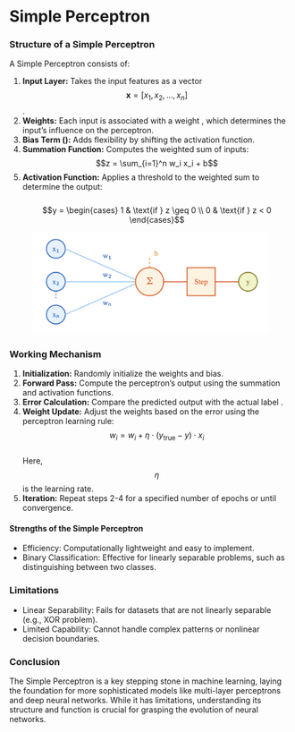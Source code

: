 # Simple Perceptron

### Structure of a Simple Perceptron

A Simple Perceptron consists of:

1. **Input Layer:** Takes the input features as a vector $$\mathbf{x} = [x_1, x_2, \dots, x_n]$$.
2. **Weights:** Each input is associated with a weight , which determines the input’s influence on the perceptron.
3. **Bias Term ():** Adds flexibility by shifting the activation function.
4. **Summation Function:** Computes the weighted sum of inputs: $$z = \sum_{i=1}^n w_i x_i + b$$
5. **Activation Function:** Applies a threshold to the weighted sum to determine the output: \
   \
   $$y = \begin{cases} 1 & \text{if } z \geq 0 \\ 0 & \text{if } z < 0 \end{cases}$$

<div align="left"><figure><img src="../../../.gitbook/assets/image (1) (1) (1).png" alt="" width="563"><figcaption></figcaption></figure></div>

### Working Mechanism

1. **Initialization:** Randomly initialize the weights and bias.
2. **Forward Pass:** Compute the perceptron’s output using the summation and activation functions.
3. **Error Calculation:** Compare the predicted output  with the actual label .
4. **Weight Update:** Adjust the weights based on the error using the perceptron learning rule: $$w_i = w_i + \eta \cdot (y_{\text{true}} - y) \cdot x_i$$\
   Here, $$\eta$$ is the learning rate.
5. **Iteration:** Repeat steps 2-4 for a specified number of epochs or until convergence.

#### Strengths of the Simple Perceptron

* Efficiency: Computationally lightweight and easy to implement.
* Binary Classification: Effective for linearly separable problems, such as distinguishing between two classes.

### Limitations

* Linear Separability: Fails for datasets that are not linearly separable (e.g., XOR problem).
* Limited Capability: Cannot handle complex patterns or nonlinear decision boundaries.

### Conclusion

The Simple Perceptron is a key stepping stone in machine learning, laying the foundation for more sophisticated models like multi-layer perceptrons and deep neural networks. While it has limitations, understanding its structure and function is crucial for grasping the evolution of neural networks.
